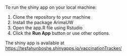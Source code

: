 To run the shiny app on your local machine: 
1. Clone the repository to your machine
2. Install the package ArimaUW
3. Open the app.R file using Rstudio
4. Click the **Run App** button or use other options. 

The shiny app is available at https://tesfahunboshe.shinyapps.io/vaccinationTracker/ 
